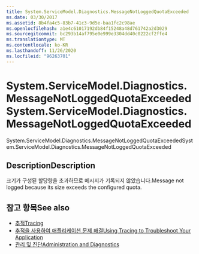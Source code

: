 ```yaml
---
title: System.ServiceModel.Diagnostics.MessageNotLoggedQuotaExceeded
ms.date: 03/30/2017
ms.assetid: 8b4fa4c5-83b7-41c3-9d5e-baa1fc2c98ae
ms.openlocfilehash: a1e4c61017192db84f15248a48d761742a2d3029
ms.sourcegitcommit: bc293b14af795e0e999e3304dd40c0222cf2ffe4
ms.translationtype: MT
ms.contentlocale: ko-KR
ms.lasthandoff: 11/26/2020
ms.locfileid: "96263701"
---
```

# <a name="systemservicemodeldiagnosticsmessagenotloggedquotaexceeded"></a><span data-ttu-id="0250f-102">System.ServiceModel.Diagnostics.MessageNotLoggedQuotaExceeded</span><span class="sxs-lookup"><span data-stu-id="0250f-102">System.ServiceModel.Diagnostics.MessageNotLoggedQuotaExceeded</span></span>

<span data-ttu-id="0250f-103">System.ServiceModel.Diagnostics.MessageNotLoggedQuotaExceeded</span><span class="sxs-lookup"><span data-stu-id="0250f-103">System.ServiceModel.Diagnostics.MessageNotLoggedQuotaExceeded</span></span>  
  
## <a name="description"></a><span data-ttu-id="0250f-104">Description</span><span class="sxs-lookup"><span data-stu-id="0250f-104">Description</span></span>  

 <span data-ttu-id="0250f-105">크기가 구성된 할당량을 초과하므로 메시지가 기록되지 않았습니다.</span><span class="sxs-lookup"><span data-stu-id="0250f-105">Message not logged because its size exceeds the configured quota.</span></span>  
  
## <a name="see-also"></a><span data-ttu-id="0250f-106">참고 항목</span><span class="sxs-lookup"><span data-stu-id="0250f-106">See also</span></span>

- [<span data-ttu-id="0250f-107">추적</span><span class="sxs-lookup"><span data-stu-id="0250f-107">Tracing</span></span>](index.md)
- [<span data-ttu-id="0250f-108">추적을 사용하여 애플리케이션 문제 해결</span><span class="sxs-lookup"><span data-stu-id="0250f-108">Using Tracing to Troubleshoot Your Application</span></span>](using-tracing-to-troubleshoot-your-application.md)
- [<span data-ttu-id="0250f-109">관리 및 진단</span><span class="sxs-lookup"><span data-stu-id="0250f-109">Administration and Diagnostics</span></span>](../index.md)
